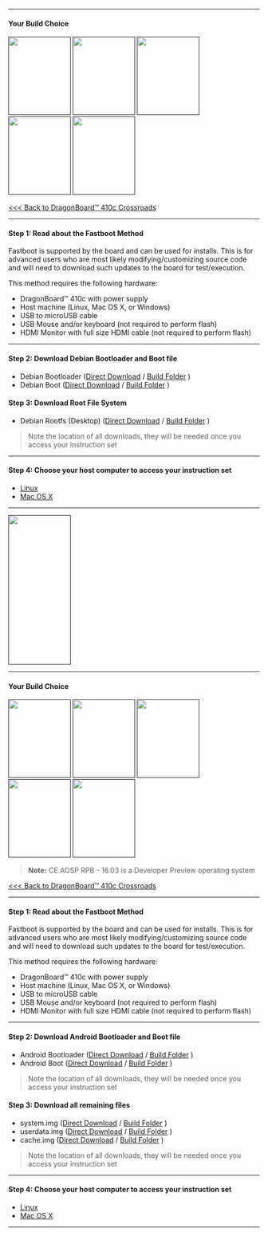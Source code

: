 ***
#### Your Build Choice

[<img src="http://i.imgur.com/jl4GG0d.png" data-canonical-src="http://i.imgur.com/jl4GG0d.png" width="125" height="157" />]()
[<img src="http://i.imgur.com/yRQKDI6.png" data-canonical-src="http://i.imgur.com/yRQKDI6.png" width="125" height="157" />]()
[<img src="http://i.imgur.com/OQGR5yY.png" data-canonical-src="http://i.imgur.com/OQGR5yY.png" width="125" height="157" />]()
[<img src="http://i.imgur.com/yRQKDI6.png" data-canonical-src="http://i.imgur.com/yRQKDI6.png" width="125" height="157" />]()
[<img src="http://i.imgur.com/tXXN5bZ.png" data-canonical-src="http://i.imgur.com/tXXN5bZ.png" width="125" height="157" />]()

[<<< Back to DragonBoard™ 410c Crossroads](https://github.com/96boards/documentation/wiki/DragonBoard™-410c-Crossroads)

***

#### Step 1: Read about the Fastboot Method

Fastboot is supported by the board and can be used for installs.  This is for advanced users who are most likely modifying/customizing source code and will need to download such updates to the board for test/execution. 

This method requires the following hardware:
- DragonBoard™ 410c with power supply
- Host machine (Linux, Mac OS X, or Windows)
- USB to microUSB cable
- USB Mouse and/or keyboard (not required to perform flash)
- HDMI Monitor with full size HDMI cable (not required to perform flash)

***

#### Step 2: Download Debian Bootloader and Boot file

- Debian Bootloader ([Direct Download](https://builds.96boards.org/releases/dragonboard410c/linaro/rescue/latest/dragonboard410c_bootloader_emmc_linux-*.zip) / <a href="https://builds.96boards.org/releases/dragonboard410c/linaro/rescue/latest/" target="_blank">Build Folder</a> )
- Debian Boot ([Direct Download](https://builds.96boards.org/releases/reference-platform/debian/dragonboard410c/16.03/dragonboard410c-boot-linux-*.img.gz) / <a href="https://builds.96boards.org/releases/reference-platform/debian/dragonboard410c/16.03/" target="_blank">Build Folder</a> )

#### Step 3: Download Root File System

- Debian Rootfs (Desktop) ([Direct Download](https://builds.96boards.org/releases/reference-platform/debian/dragonboard410c/16.03/dragonboard410c-rootfs-debian-jessie-alip-*.emmc.img.gz) / <a href="https://builds.96boards.org/releases/reference-platform/debian/dragonboard410c/16.03/" target="_blank">Build Folder</a> )

>Note the location of all downloads, they will be needed once you access your instruction set

***
#### Step 4: Choose your host computer to access your instruction set

- [Linux](https://github.com/96boards/documentation/wiki/DragonBoard™-410c-Linux-Install#linux-host-1)
- [Mac OS X](https://github.com/96boards/documentation/wiki/DragonBoard™-410c-Linux-Install#mac-osx-host)

***

[<img src="http://i.imgur.com/znkTVHx.png" data-canonical-src="http://i.imgur.com/znkTVHx.png" width="125" height="300" />]()

***
#### Your Build Choice

[<img src="http://i.imgur.com/jl4GG0d.png" data-canonical-src="http://i.imgur.com/jl4GG0d.png" width="125" height="157" />]()
[<img src="http://i.imgur.com/yRQKDI6.png" data-canonical-src="http://i.imgur.com/yRQKDI6.png" width="125" height="157" />]()
[<img src="http://i.imgur.com/7wy1996.png" data-canonical-src="http://i.imgur.com/7wy1996.png" width="125" height="157" />]()
[<img src="http://i.imgur.com/yRQKDI6.png" data-canonical-src="http://i.imgur.com/yRQKDI6.png" width="125" height="157" />]()
[<img src="http://i.imgur.com/tXXN5bZ.png" data-canonical-src="http://i.imgur.com/tXXN5bZ.png" width="125" height="157" />]()

>**Note:** CE AOSP RPB - 16.03 is a Developer Preview operating system

[<<< Back to DragonBoard™ 410c Crossroads](https://github.com/96boards/documentation/wiki/DragonBoard™-410c-Crossroads)

***

#### Step 1: Read about the Fastboot Method

Fastboot is supported by the board and can be used for installs.  This is for advanced users who are most likely modifying/customizing source code and will need to download such updates to the board for test/execution. 

This method requires the following hardware:
- DragonBoard™ 410c with power supply
- Host machine (Linux, Mac OS X, or Windows)
- USB to microUSB cable
- USB Mouse and/or keyboard (not required to perform flash)
- HDMI Monitor with full size HDMI cable (not required to perform flash)

***

#### Step 2: Download Android Bootloader and Boot file

- Android Bootloader ([Direct Download](https://builds.96boards.org/releases/dragonboard410c/linaro/rescue/latest/dragonboard410c_bootloader_emmc_android-*.zip) / <a href="https://builds.96boards.org/releases/dragonboard410c/linaro/rescue/latest/" target="_blank">Build Folder</a> )
- Android Boot ([Direct Download](https://builds.96boards.org/releases/reference-platform/aosp/dragonboard410c/16.03/boot-db410c.img.xz) / <a href="https://builds.96boards.org/releases/reference-platform/aosp/dragonboard410c/16.03/" target="_blank">Build Folder</a> )

>Note the location of all downloads, they will be needed once you access your instruction set

#### Step 3: Download all remaining files

- system.img ([Direct Download](https://builds.96boards.org/releases/reference-platform/aosp/dragonboard410c/16.03/system.img.xz) / <a href="https://builds.96boards.org/releases/reference-platform/aosp/dragonboard410c/16.03/" target="_blank">Build Folder</a> )
- userdata.img ([Direct Download](https://builds.96boards.org/releases/reference-platform/aosp/dragonboard410c/16.03/userdata.img.xz) / <a href="https://builds.96boards.org/releases/reference-platform/aosp/dragonboard410c/16.03/" target="_blank">Build Folder</a> )
- cache.img ([Direct Download](https://builds.96boards.org/releases/reference-platform/aosp/dragonboard410c/16.03/cache.img.xz) / <a href="https://builds.96boards.org/releases/reference-platform/aosp/dragonboard410c/16.03/" target="_blank">Build Folder</a> )

>Note the location of all downloads, they will be needed once you access your instruction set

***
#### Step 4: Choose your host computer to access your instruction set

- [Linux](https://github.com/96boards/documentation/wiki/DragonBoard™-410c-Android-Install#linux-host-1)
- [Mac OS X](https://github.com/96boards/documentation/wiki/DragonBoard™-410c-Android-Install#mac-osx-host)

***